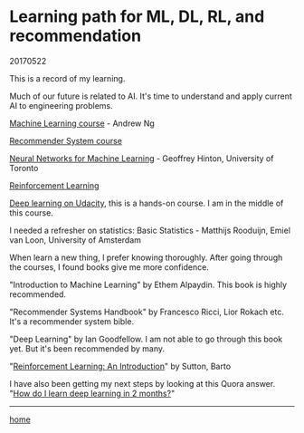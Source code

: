 # Learning path for ML, DL, RL, and recommendation

20170522

This is a record of my learning.

Much of our future is related to AI. It's time to understand and apply current AI to engineering problems.


[Machine Learning course](https://www.coursera.org/learn/machine-learning/home/welcome) - Andrew Ng

[Recommender System course](https://www.coursera.org/learn/recommender-systems/home/welcome)

[Neural Networks for Machine Learning](https://www.coursera.org/learn/neural-networks) - Geoffrey Hinton, University of Toronto

[Reinforcement Learning](https://classroom.udacity.com/courses/ud600/lessons/4676850295/concepts/46733448110923)

[Deep learning on Udacity](https://classroom.udacity.com/courses/ud730/lessons/6370362152/concepts/63798118150923), this is a hands-on course. I am in the middle of this course.

I needed a refresher on statistics:
Basic Statistics - Matthijs Rooduijn, Emiel van Loon,  University of Amsterdam

When learn a new thing, I prefer knowing thoroughly. After going through the courses, I found books give me more confidence.

"Introduction to Machine Learning" by Ethem Alpaydin. This book is highly recommended.

"Recommender Systems Handbook" by Francesco Ricci, Lior Rokach etc. It's a recommender system bible.

"Deep Learning" by Ian Goodfellow. I am not able to go through this book yet. But it's been recommended by many.

"[Reinforcement Learning: An Introduction](http://ufal.mff.cuni.cz/~straka/courses/npfl114/2016/sutton-bookdraft2016sep.pdf)" by Sutton, Barto

I have also been getting my next steps by looking at this Quora answer. "[How do I learn deep learning in 2 months?](https://www.quora.com/How-do-I-learn-deep-learning-in-2-months)"

----------------
[home](../README.md)
